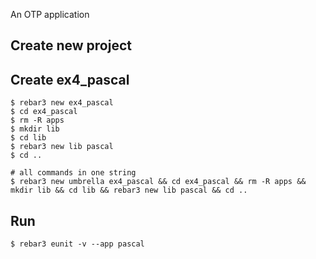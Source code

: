 An OTP application

Create new project
----	
Create ex4_pascal
----	
	$ rebar3 new ex4_pascal
	$ cd ex4_pascal
	$ rm -R apps
	$ mkdir lib
	$ cd lib
	$ rebar3 new lib pascal
	$ cd ..
	
	# all commands in one string
	$ rebar3 new umbrella ex4_pascal && cd ex4_pascal && rm -R apps && mkdir lib && cd lib && rebar3 new lib pascal && cd ..

Run
-----
	$ rebar3 eunit -v --app pascal
	
	